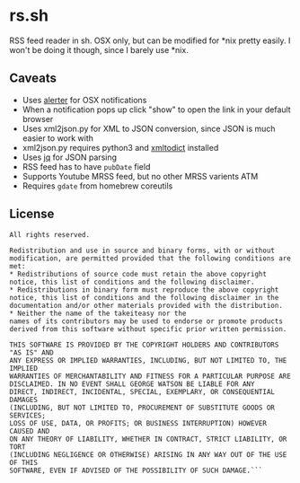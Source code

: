 # rs.sh
RSS feed reader in sh. OSX only, but can be modified for *nix pretty easily. I won't be doing it though, since I barely use *nix.

## Caveats

- Uses [alerter](https://github.com/vjeantet/alerter) for OSX notifications
- When a notification pops up click "show" to open the link in your default browser
- Uses xml2json.py for XML to JSON conversion, since JSON is much easier to work with
- xml2json.py requires python3 and [xmltodict](https://github.com/martinblech/xmltodict) installed
- Uses [jq](https://github.com/stedolan/jq) for JSON parsing
- RSS feed has to have ```pubDate``` field
- Supports Youtube MRSS feed, but no other MRSS varients ATM
- Requires ```gdate``` from homebrew coreutils

## License

```Copyright (c) 2013, George Watson
All rights reserved.

Redistribution and use in source and binary forms, with or without
modification, are permitted provided that the following conditions are met:
* Redistributions of source code must retain the above copyright
notice, this list of conditions and the following disclaimer.
* Redistributions in binary form must reproduce the above copyright
notice, this list of conditions and the following disclaimer in the
documentation and/or other materials provided with the distribution.
* Neither the name of the takeiteasy nor the
names of its contributors may be used to endorse or promote products
derived from this software without specific prior written permission.

THIS SOFTWARE IS PROVIDED BY THE COPYRIGHT HOLDERS AND CONTRIBUTORS "AS IS" AND
ANY EXPRESS OR IMPLIED WARRANTIES, INCLUDING, BUT NOT LIMITED TO, THE IMPLIED
WARRANTIES OF MERCHANTABILITY AND FITNESS FOR A PARTICULAR PURPOSE ARE
DISCLAIMED. IN NO EVENT SHALL GEORGE WATSON BE LIABLE FOR ANY
DIRECT, INDIRECT, INCIDENTAL, SPECIAL, EXEMPLARY, OR CONSEQUENTIAL DAMAGES
(INCLUDING, BUT NOT LIMITED TO, PROCUREMENT OF SUBSTITUTE GOODS OR SERVICES;
LOSS OF USE, DATA, OR PROFITS; OR BUSINESS INTERRUPTION) HOWEVER CAUSED AND
ON ANY THEORY OF LIABILITY, WHETHER IN CONTRACT, STRICT LIABILITY, OR TORT
(INCLUDING NEGLIGENCE OR OTHERWISE) ARISING IN ANY WAY OUT OF THE USE OF THIS
SOFTWARE, EVEN IF ADVISED OF THE POSSIBILITY OF SUCH DAMAGE.```
